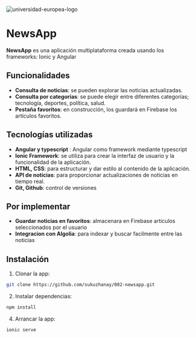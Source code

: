 ![universidad-europea-logo](https://user-images.githubusercontent.com/17354471/218064896-b8411ee7-5cec-4e97-8a71-216a4e6f3bf4.png)

# NewsApp

**NewsApp** es una aplicación multiplataforma creada usando los frameworks: Ionic y Angular

## Funcionalidades

- **Consulta de noticias**: se pueden explorar las noticias actualizadas.
- **Consulta por categorías**: se puede elegir entre diferentes categorías; tecnología, deportes, política, salud.
- **Pestaña  favoritos**: en construcción, los guardará en Firebase los artículos favoritos.

## Tecnologías utilizadas

- **Angular y typescript** : Angular como framework mediante typescript
- **Ionic Framework**: se utiliza para crear la interfaz de usuario y la funcionalidad de la aplicación.
- **HTML, CSS**: para estructurar y dar estilo al contenido de la aplicación.
- **API de noticias**: para proporcionar actualizaciones de noticias en tiempo real.
- **Git, Github**: control de versiones

## Por implementar

- **Guardar noticias en favoritos**:  almacenara en Firebase artículos seleccionados por el usuario
- **Integracion con Algolia**: para indexar y buscar facilmente entre las noticias

## Instalación

1. Clonar la app:
```bash
git clone https://github.com/sukuzhanay/002-newsapp.git
```
2. Instalar dependencias:
```bash
npm install
```
4. Arrancar la app:
```bash
ionic serve
```
